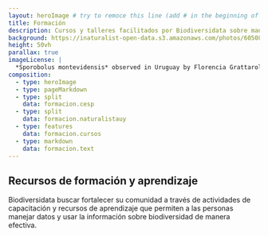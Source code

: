 ```yaml
---
layout: heroImage # try to remoce this line (add # in the beginning of the line to make it a comment) - then the layout will change, but the content remain the same
title: Formación
description: Cursos y talleres facilitados por Biodiversidata sobre manejo y publicación de datos derivados de la investigación científica y la ciencia comunitaria
background: https://inaturalist-open-data.s3.amazonaws.com/photos/60508300/original.jpeg
height: 50vh
parallax: true
imageLicense: |
  *Sporobolus montevidensis* observed in Uruguay by Florencia Grattarola licensed under [CC BY](http://creativecommons.org/licenses/by/4.0/) via [iNaturalist](https://www.gbif.org/occurrence/2574126620)
composition:
  - type: heroImage
  - type: pageMarkdown
  - type: split
    data: formacion.cesp
  - type: split
    data: formacion.naturalistauy
  - type: features
    data: formacion.cursos
  - type: markdown
    data: formacion.text
---
```


## Recursos de formación y aprendizaje

Biodiversidata buscar fortalecer su comunidad a través de actividades de capacitación y recursos de aprendizaje que permiten a las personas manejar datos y usar la información sobre biodiversidad de manera efectiva.
